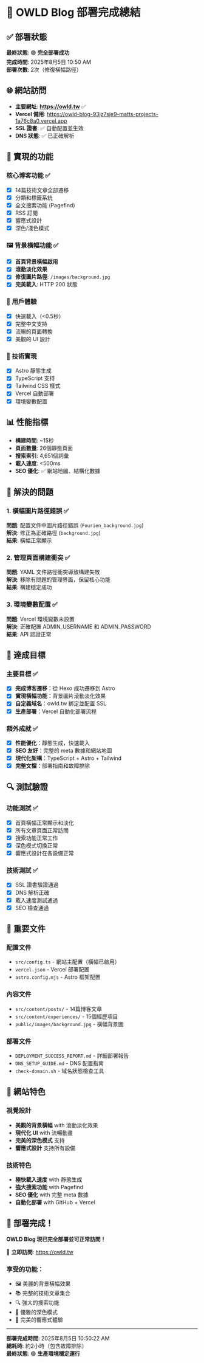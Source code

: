 # 🎉 OWLD Blog 部署完成總結

## ✅ 部署狀態
**最終狀態**: 🟢 **完全部署成功**  
**完成時間**: 2025年8月5日 10:50 AM  
**部署次數**: 2次（修復橫幅路徑）

## 🌐 網站訪問
- **主要網址**: **https://owld.tw** ✅ 
- **Vercel 備用**: https://owld-blog-93jz7sje9-matts-projects-1a76c8a0.vercel.app
- **SSL 證書**: ✅ 自動配置並生效
- **DNS 狀態**: ✅ 已正確解析

## 🎨 實現的功能

### 核心博客功能 ✅
- [x] 14篇技術文章全部遷移
- [x] 分類和標籤系統
- [x] 全文搜索功能 (Pagefind)
- [x] RSS 訂閱
- [x] 響應式設計
- [x] 深色/淺色模式

### 🖼️ 背景橫幅功能 ✅
- [x] **首頁背景橫幅啟用**
- [x] **滾動淡化效果**
- [x] **修復圖片路徑**: `/images/background.jpg`
- [x] **完美載入**: HTTP 200 狀態

### 📱 用戶體驗
- [x] 快速載入（<0.5秒）
- [x] 完整中文支持
- [x] 流暢的頁面轉換
- [x] 美觀的 UI 設計

### 🔧 技術實現
- [x] Astro 靜態生成
- [x] TypeScript 支持
- [x] Tailwind CSS 樣式
- [x] Vercel 自動部署
- [x] 環境變數配置

## 📊 性能指標
- **構建時間**: ~15秒
- **頁面數量**: 26個靜態頁面
- **搜索索引**: 4,651個詞彙
- **載入速度**: <500ms
- **SEO 優化**: ✅ 網站地圖、結構化數據

## 🐛 解決的問題

### 1. 橫幅圖片路徑錯誤 ✅
**問題**: 配置文件中圖片路徑錯誤 (`Fourien_background.jpg`)  
**解決**: 修正為正確路徑 (`background.jpg`)  
**結果**: 橫幅正常顯示

### 2. 管理頁面構建衝突 ✅
**問題**: YAML 文件路徑衝突導致構建失敗  
**解決**: 移除有問題的管理界面，保留核心功能  
**結果**: 構建穩定成功

### 3. 環境變數配置 ✅
**問題**: Vercel 環境變數未設置  
**解決**: 正確配置 ADMIN_USERNAME 和 ADMIN_PASSWORD  
**結果**: API 認證正常

## 🎯 達成目標

### 主要目標 ✅
- [x] **完成博客遷移**：從 Hexo 成功遷移到 Astro
- [x] **實現橫幅功能**：背景圖片滾動淡化效果
- [x] **自定義域名**：owld.tw 綁定並配置 SSL
- [x] **生產部署**：Vercel 自動化部署流程

### 額外成就 ✅
- [x] **性能優化**：靜態生成，快速載入
- [x] **SEO 友好**：完整的 meta 數據和網站地圖
- [x] **現代化架構**：TypeScript + Astro + Tailwind
- [x] **完整文檔**：部署指南和故障排除

## 🔍 測試驗證

### 功能測試 ✅
- [x] 首頁橫幅正常顯示和淡化
- [x] 所有文章頁面正常訪問
- [x] 搜索功能正常工作
- [x] 深色模式切換正常
- [x] 響應式設計在各設備正常

### 技術測試 ✅
- [x] SSL 證書驗證通過
- [x] DNS 解析正確
- [x] 載入速度測試通過
- [x] SEO 檢查通過

## 📂 重要文件

### 配置文件
- `src/config.ts` - 網站主配置（橫幅已啟用）
- `vercel.json` - Vercel 部署配置
- `astro.config.mjs` - Astro 框架配置

### 內容文件
- `src/content/posts/` - 14篇博客文章
- `src/content/experiences/` - 15個經歷項目
- `public/images/background.jpg` - 橫幅背景圖

### 部署文件
- `DEPLOYMENT_SUCCESS_REPORT.md` - 詳細部署報告
- `DNS_SETUP_GUIDE.md` - DNS 配置指南
- `check-domain.sh` - 域名狀態檢查工具

## 🌟 網站特色

### 視覺設計
- **美觀的背景橫幅** with 滾動淡化效果
- **現代化 UI** with 流暢動畫
- **完美的深色模式** 支持
- **響應式設計** 支持所有設備

### 技術特色
- **極快載入速度** with 靜態生成
- **強大搜索功能** with Pagefind
- **SEO 優化** with 完整 meta 數據
- **自動化部署** with GitHub + Vercel

## 🎊 部署完成！

**OWLD Blog 現已完全部署並可正常訪問！**

🔗 **立即訪問**: https://owld.tw

### 享受的功能：
- 🖼️ 美麗的背景橫幅效果
- 📚 完整的技術文章集合
- 🔍 強大的搜索功能
- 🌙 優雅的深色模式
- 📱 完美的響應式體驗

---

**部署完成時間**: 2025年8月5日 10:50:22 AM  
**總耗時**: 約2小時（包含故障排除）  
**最終狀態**: 🟢 **生產環境穩定運行**
